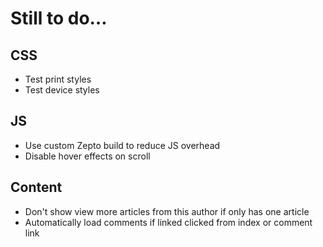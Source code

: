 # Still to do…

## CSS
* Test print styles
* Test device styles

## JS
* Use custom Zepto build to reduce JS overhead
* Disable hover effects on scroll

## Content
* Don't show view more articles from this author if only has one article
* Automatically load comments if linked clicked from index or comment link